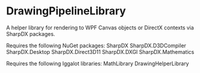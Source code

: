 # DrawingPipelineLibrary
A helper library for rendering to WPF Canvas objects or DirectX contexts via SharpDX packages.

Requires the following NuGet packages:
SharpDX
SharpDX.D3DCompiler
SharpDX.Desktop
SharpDX.Direct3D11
SharpDX.DXGI
SharpDX.Mathematics

Requires the following Iggalot libraries:
MathLibrary
DrawingHelperLibrary
